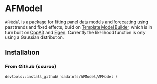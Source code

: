# AFModel

`AFModel` is a package for fitting panel data models and forecasting using past trends and fixed effects, build on [Template Model Builder](https://github.com/kaskr/adcomp), which is in turn built on [CppAD](https://www.coin-or.org/CppAD/) and [Eigen](eigen.tuxfamily.org/). Currently the likelihood function is only using a Gaussian distribution.

## Installation 

### From Github (source)
```
devtools::install_github('sadatnfs/AFModel/AFModel')
```


